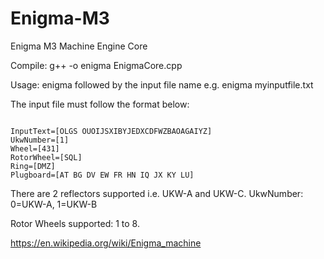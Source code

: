 # Enigma-M3
Enigma M3 Machine Engine Core

Compile:
g++ -o enigma EnigmaCore.cpp

Usage:
<quote>enigma followed by the input file name</quote>
e.g. enigma myinputfile.txt

The input file must follow the format below:

<code>
InputText=[OLGS OUOIJSXIBYJEDXCDFWZBAOAGAIYZ]
UkwNumber=[1]
Wheel=[431]
RotorWheel=[SQL]
Ring=[DMZ]
Plugboard=[AT BG DV EW FR HN IQ JX KY LU]
</code>

There are 2 reflectors supported i.e. UKW-A and UKW-C.
UkwNumber: 0=UKW-A, 1=UKW-B

Rotor Wheels supported: 1 to 8.

https://en.wikipedia.org/wiki/Enigma_machine
